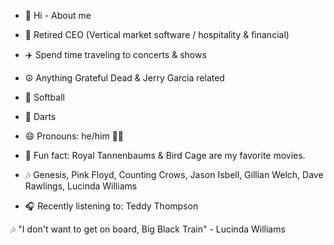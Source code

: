 - 👋 Hi - About me
- 🤔 Retired CEO (Vertical market software / hospitality & financial)
- ✈️ Spend time traveling to concerts & shows
- ☮️ Anything Grateful Dead & Jerry Garcia related
- 🥎 Softball
- 🎯 Darts
- 😄 Pronouns: he/him 🏳️‍🌈
- 🎥 Fun fact: Royal Tannenbaums & Bird Cage are my favorite movies. 
- 🎶 Genesis, Pink Floyd, Counting Crows, Jason Isbell, Gillian Welch, Dave Rawlings, Lucinda Williams

- 🎧 Recently listening to:  Teddy Thompson


🎶 "I don't want to get on board, Big Black Train" - Lucinda Williams
